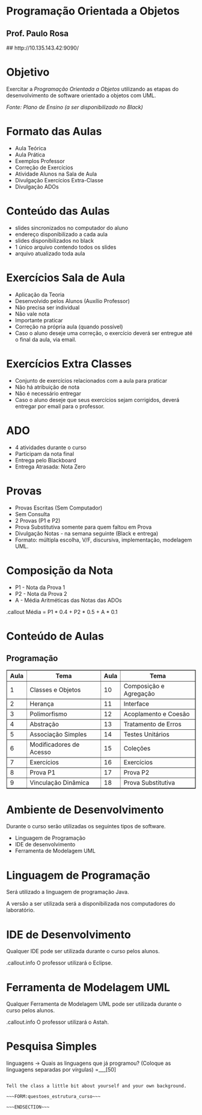 <!SLIDE section center>
# Programação Orientada a Objetos
## Prof. Paulo Rosa

<P>
<P>
<P>
<P>
<P>
<P>
## http://10.135.143.42:9090/


<!SLIDE>
# Objetivo

Exercitar a _Programação Orientada a Objetos_ utilizando as etapas do 
desenvolvimento de software orientado a objetos com UML.

<i>Fonte: Plano de Ensino (a ser disponibilizado no Black)</i>



<!SLIDE incremental>
# Formato das Aulas

* Aula Teórica
* Aula Prática 
* Exemplos Professor
* Correção de Exercícios
* Atividade Alunos na Sala de Aula
* Divulgação Exercícios Extra-Classe
* Divulgação ADOs


<!SLIDE incremental>
# Conteúdo das Aulas

* slides sincronizados no computador do aluno
* endereço disponibilizado a cada aula
* slides disponibilizados no black 
* 1 único arquivo contendo todos os slides
* arquivo atualizado toda aula


<!SLIDE incremental>
# Exercícios Sala de Aula

* Aplicação da Teoria
* Desenvolvido pelos Alunos (Auxílio Professor)
* Não precisa ser individual
* Não vale nota
* Importante praticar
* Correção na própria aula (quando possível)
* Caso o aluno deseje uma correção, o exercício deverá ser entregue até o final da aula, via email.


<!SLIDE incremental>
# Exercícios Extra Classes

* Conjunto de exercícios relacionados com a aula para praticar
* Não há atribuição de nota
* Não é necessário entregar
* Caso o aluno deseje que seus exercícios sejam corrigidos, deverá entregar por email para o professor.


<!SLIDE incremental>
# ADO

* 4 atividades durante o curso
* Participam da nota final
* Entrega pelo Blackboard
* Entrega Atrasada: Nota Zero


<!SLIDE incremental>
# Provas

* Provas Escritas (Sem Computador)
* Sem Consulta
* 2 Provas (P1 e P2)
* Prova Substitutiva somente para quem faltou em Prova
* Divulgação Notas - na semana seguinte (Black e entrega)
* Formato: múltipla escolha, V/F, discursiva, implementação, modelagem UML.


<!SLIDE >
# Composição da Nota

* P1 - Nota da Prova 1
* P2 - Nota da Prova 2
* A - Média Aritméticas das Notas das ADOs

.callout Média = P1 * 0.4 + P2 * 0.5 + A * 0.1



<!SLIDE>
# Conteúdo de Aulas
## Programação 

<table border=1>
<tr><th align=center>Aula</th><th>Tema</th> <th>Aula</th><th>Tema</th></tr>
<tr><td>1</td><td>Classes e Objetos</td>           <td>10</td><td>Composição e Agregação</td></tr>
<tr><td>2</td><td>Herança</td>              <td>11</td><td>Interface</td></tr>
<tr><td>3</td><td>Polimorfismo</td>         <td>12</td><td>Acoplamento e Coesão</td></tr>
<tr><td>4</td><td>Abstração</td>            <td>13</td><td>Tratamento de Erros</td></tr>
<tr><td>5</td><td>Associação Simples</td>           <td>14</td><td>Testes Unitários</td></tr>
<tr><td>6</td><td>Modificadores de Acesso</td>             <td>15</td><td>Coleções</td></tr>
<tr><td>7</td><td>Exercícios</td>           <td>16</td><td>Exercícios</td></tr>
<tr><td>8</td><td>Prova P1</td>            <td>17</td><td>Prova P2</td></tr>
<tr><td>9</td><td>Vinculação Dinâmica</td>            <td>18</td><td>Prova Substitutiva</td></tr>
</table>


<!SLIDE>
# Ambiente de Desenvolvimento

Durante o curso serão utilizadas os seguintes tipos de software.

* Linguagem de Programação
* IDE de desenvolvimento
* Ferramenta de Modelagem UML


<!SLIDE>
# Linguagem de Programação

Será utilizado a linguagem de programação Java.

A versão a ser utilizada será a disponibilizada nos computadores do laboratório.


<!SLIDE>
# IDE de Desenvolvimento

Qualquer IDE pode ser utilizada durante o curso pelos alunos.

.callout.info O professor utilizará o Eclipse.


<!SLIDE>
# Ferramenta de Modelagem UML

Qualquer Ferramenta de Modelagem UML pode ser utilizada durante o curso pelos alunos.

.callout.info O professor utilizará o Astah.



<!SLIDE form=questoes_estrutura_curso>
# Pesquisa Simples

linguagens -> Quais as linguagens que já programou? (Coloque as linguagens separadas por vírgulas) =___[50]
  
  
~~~SECTION:notes~~~

Tell the class a little bit about yourself and your own background.

~~~FORM:questoes_estrutura_curso~~~

~~~ENDSECTION~~~
